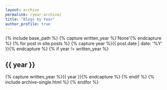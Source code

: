 ```yaml
---
layout: archive
permalink: /year-archive/
title: "Blogs by Year"
author_profile: true
---
```


{% include base_path %}
{% capture written_year %}'None'{% endcapture %}
{% for post in site.posts %}
  {% capture year %}{{ post.date | date: '%Y' }}{% endcapture %}
  {% if year != written_year %}
   <h2 id="{{ year | slugify }}" class="archive__subtitle">{{ year }}</h2> 
    {% capture written_year %}{{ year }}{% endcapture %}
  {% endif %}
  {% include archive-single.html %}
{% endfor %}
